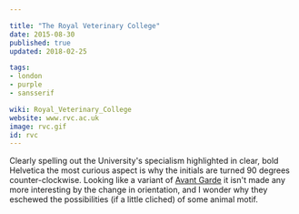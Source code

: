 ```yaml
---

title: "The Royal Veterinary College"
date: 2015-08-30
published: true
updated: 2018-02-25

tags:
- london
- purple
- sansserif

wiki: Royal_Veterinary_College
website: www.rvc.ac.uk
image: rvc.gif
id: rvc
---
```


Clearly spelling out the University's specialism highlighted in clear, bold Helvetica the most curious aspect is why the initials are turned 90 degrees counter-clockwise. Looking like a variant of [Avant Garde](http://www.myfonts.com/fonts/adobe/itc-avant-garde-gothic/) it isn't made any more interesting by the change in orientation, and I wonder why they eschewed the possibilities (if a little cliched) of some animal motif.
